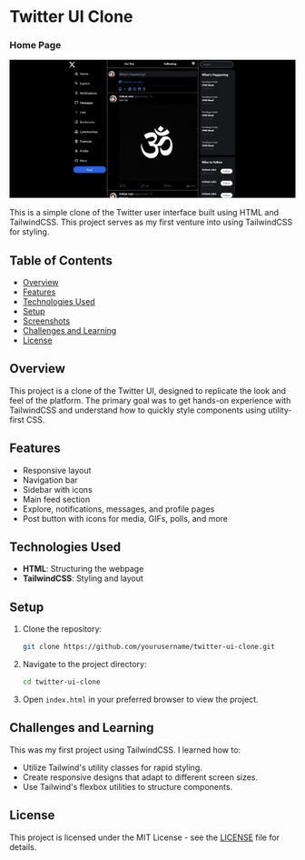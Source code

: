 # Twitter UI Clone

### Home Page
<p align="center"><img src="assets/home-page.png" alt="home-page"></p>

This is a simple clone of the Twitter user interface built using HTML and TailwindCSS. This project serves as my first venture into using TailwindCSS for styling.

## Table of Contents

- [Overview](#overview)
- [Features](#features)
- [Technologies Used](#technologies-used)
- [Setup](#setup)
- [Screenshots](#screenshots)
- [Challenges and Learning](#challenges-and-learning)
- [License](#license)

## Overview

This project is a clone of the Twitter UI, designed to replicate the look and feel of the platform. The primary goal was to get hands-on experience with TailwindCSS and understand how to quickly style components using utility-first CSS.

## Features

- Responsive layout
- Navigation bar
- Sidebar with icons
- Main feed section
- Explore, notifications, messages, and profile pages
- Post button with icons for media, GIFs, polls, and more

## Technologies Used

- **HTML**: Structuring the webpage
- **TailwindCSS**: Styling and layout

## Setup

1. Clone the repository:
   ```bash
   git clone https://github.com/yourusername/twitter-ui-clone.git
   ```
2. Navigate to the project directory:
   ```bash
   cd twitter-ui-clone
   ```
3. Open `index.html` in your preferred browser to view the project.

## Challenges and Learning

This was my first project using TailwindCSS. I learned how to:

- Utilize Tailwind's utility classes for rapid styling.
- Create responsive designs that adapt to different screen sizes.
- Use Tailwind's flexbox utilities to structure components.

## License

This project is licensed under the MIT License - see the [LICENSE](LICENSE) file for details.

